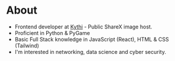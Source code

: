 # About

 
- Frontend developer at [Kythi](KythiX) - Public ShareX image host.
- Proficient in Python & PyGame
- Basic Full Stack knowledge in JavaScript (React), HTML & CSS (Tailwind)
- I'm interested in networking, data science and cyber security.
